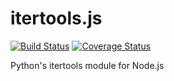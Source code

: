 # itertools.js

[![Build Status](https://travis-ci.org/thefourtheye/itertools.js.svg?branch=master)](https://travis-ci.org/thefourtheye/itertools.js)
[![Coverage Status](https://coveralls.io/repos/thefourtheye/itertools.js/badge.svg?branch=master&service=github)](https://coveralls.io/github/thefourtheye/itertools.js?branch=master)

Python's itertools module for Node.js
